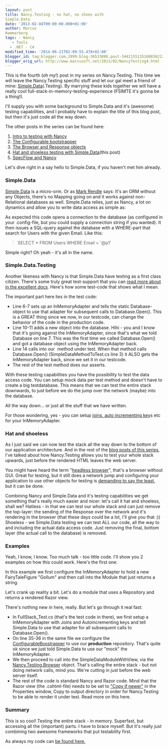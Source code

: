 ```yaml
---
layout: post
title: Nancy.Testing - no hat, no shoes with
Simple.Data
date: '2013-02-04T09:00:00.000+01:00'
author: Marcus
Hammarberg
tags: - Nancy
   - Tools
  - .NET - C#
modified_time: '2014-06-21T02:09:55.478+02:00'
blogger_id: tag:blogger.com,1999:blog-36533086.post-3442155135108836212
blogger_orig_url: http://www.marcusoft.net/2013/02/NancyTesting4.html
---
```



<div dir="ltr" style="text-align: left;" trbidi="on">


This is the fourth (oh my!) post in my series on Nancy.Testing. This
time we will leave the Nancy.Testing specific stuff and let our gal meet
a friend of mine: [Simple.Data](http://simple.data/)(.Testing). By
marrying these kids together we will have a really cool
full-stack-in-memory-testing-experience (FSIMTE it's gonna be a
thing!).

I'll supply you with some background to Simple.Data and it's (awesome)
testing capabilities, and I probably have to explain the title of this
blog post, but then it's just code all the way down.

The other posts in the series can be found here:

1.  <a href="http://www.marcusoft.net/2013/01/NancyTesting1.html"
    target="_blank">Intro to testing with Nancy</a>
2.  <a href="http://www.marcusoft.net/2013/01/NancyTesting2.html"
    target="_blank">The Configurable bootstrapper</a>
3.  <a href="http://www.marcusoft.net/2013/01/NancyTesting3.html"
    target="_blank">The Browser and Response objects</a> 
4.  <a href="http://www.marcusoft.net/2013/02/NancyTesting4.html"
    target="_blank">Hat and shoeless testing with Simple.Data</a>(this
    post)
5.  <a href="http://www.marcusoft.net/2013/02/NancyTesting5.html"
    target="_blank">SpecFlow and Nancy</a>

<div>

Let's dive right in a say hello to Simple.Data, if you haven't met him
already. 

</div>

<div>



### Simple.Data

</div>

<div>

[Simple.Data](http://simple.data/) is a micro-orm. Or as [Mark
Rendle](http://blog.markrendle.net/) says: It's an ORM without any
Objects, there's no Mapping going on and it works against non-Relational
databases as well.
Simple.Data relies, just as Nancy, a lot on dynamics and allow you to
write data access as simple as:

<div>

</div>

<div>

As expected this code opens a connection to the database (as configured
in your .config-file, but you could supply a connection string if you
wanted). It then issues a SQL-query against the database with a
WHERE-part that search for Users with the given Email. Like this:

> SELECT \* FROM Users WHERE Email = '@p1'

Simple right? Oh yeah - it's all in the name.  

</div>

### Simple.Data.Testing

Another likeness with Nancy is that Simple.Data have testing as a first
class citizen. There's some truly great test-support that you can [read
more about in the excellent docs](http://simplefx.org/simpledata/docs/).
Here's how some test-code that shows what I mean.

</div>

<div>

</div>

<div>

The important part here lies in the test code:


-   Line 6-7 sets up an InMemoryAdapter and tells the static
    Database-object to use that adapter for subsequent calls to
    Database.Open(). This is a GREAT thing since we now, in our
    testcode, can change the behavior of the code in the production
    code. 
-   Line 10-11 adds a new object into the database. Hihi - you and I
    know that it's going against the InMemoryAdapter, since that's what
    we told Database on line 7. This was the first time we called
    Database.Open() and got a database object using the InMemoryAdapter
    back.
-   Line 14 calls into our  method under test. When that method calls
    Database.Open() (SimpleDataMethodToTest.cs line 3) it ALSO gets the
    InMemoryAdapter back, since we set it in our testcode. 
-   The rest of the test method does our asserts. 

<div>

With these testing capabilities you have the possibllity to test the
data access code. You can setup mock data per test method and doesn't
have to create a big testdatabase. This means that we can test the
entire stack downwards, to just before we do the jump over the network
(maybe) into the database.

</div>

<div>

All the way down... or just all the stuff that we have written. 

</div>

<div>



</div>

<div>

For those wondering, yes - you can setup [joins, auto incrementing
key](http://simplefx.org/simpledata/docs/pages/Test/Configuration.htm)s
etc for your InMemoryAdapter. 

</div>

</div>

### Hat and shoeless

<div>

As I just said we can now test the stack all the way down to the bottom
of our application architecture. And in the rest of the [blog posts of
this series](http://www.marcusoft.net/2013/01/NancyTesting1.html), I've
talked about how Nancy.Testing allows you to test your whole stack
upwards, just before the rendered HTML leaves the web server.

You might have heard the term "[headless
browser](http://blog.arhg.net/2009/10/what-is-headless-browser.html)",
that's a browser without GUI. Great for testing, but it still does a
network jump and configuring your application to use other objects for
testing is [demanding to say the
least](http://blog.stevensanderson.com/2010/03/09/deleporter-cross-process-code-injection-for-aspnet/),
but it can be done.

Combining Nancy and Simple.Data and it's testing capabilities we get
something that's really much easier and nicer: let's call it hat and
shoeless, shall we?
Hatless - in that we can test our whole stack and can just remove the
top-layer: the sending of the Response over the network and it's
rendering in the browser (that these days could be a lot, I'll give you
that :))
Shoeless - we Simple.Data testing we can test ALL our code, all the way
to and including the actual data access code. Just removing the final,
bottom layer (the actual call to the database) is removed. 

</div>

### Examples

<div>

Yeah, I know, I know. Too much talk - too little code. I'll show you 2
examples on how this could work.
Here's the first one:

<div>

</div>

In this example we first configure the InMemoryAdapter to hold a new
FairyTaleFigure "Gollum" and then call into the Module that just returns
a string.

Let's crank up reality a bit. Let's do a module that uses a Repository
and returns a rendered Razor view.

<div>

</div>

<div>

There's nothing new in here, really. But let's go through it real
fast:


-   In FullStack_Test.cs (that's the test code in there), we first setup
    a InMemoryAdapter with Joins and Autoincrementing keys and tell
    Simple.Data to use that adapter for all subsequent calls to
    Database.Open(). 
-   On line 35-36 in the same file we configure the
    [ConfigurableBoostrapper](http://www.marcusoft.net/2013/01/NancyTesting2.html) to
    use our **production** repository. That's quite ok since we just
    told Simple.Data to use our "mock" the InMemoryAdapter. 
-   We then proceed to call into the SimpleDataModuleWithView, via the
    [Nancy.Testing.Browser](http://www.marcusoft.net/2013/01/NancyTesting2.html) object.
    That's calling the entire stack - but not doing network calls, mind
    you. We're cutting in just before the web server itself.
-   The rest of the code is standard Nancy and Razor code. Mind that the
    Razor view (the .cshtml-file) needs to be set to ["Copy if
    newer"](http://www.marcusoft.net/2013/02/NancyViewTesting.html) in
    the Properties window, Copy to output directory in order for
    Nancy.Testing to be able to render it under test. Read more on this
    here.

</div>

### Summary

</div>

<div>

This is so cool! Testing the entire stack - in memory. Superfast, but
accessing all the (important) parts. I have to brace myself. But it's
really just combining two awesome frameworks that put testability
first.

As always my code can [be found
here.](https://github.com/marcusoftnet/DiscoveringNancyThroughTests)

</div>

</div>
